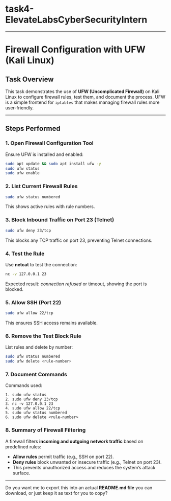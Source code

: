 # task4-ElevateLabsCyberSecurityIntern
---
# Firewall Configuration with UFW (Kali Linux)

## Task Overview

This task demonstrates the use of **UFW (Uncomplicated Firewall)** on Kali Linux to configure firewall rules, test them, and document the process. UFW is a simple frontend for `iptables` that makes managing firewall rules more user-friendly.

---

## Steps Performed

### 1. Open Firewall Configuration Tool

Ensure UFW is installed and enabled:

```bash
sudo apt update && sudo apt install ufw -y
sudo ufw status
sudo ufw enable
```

### 2. List Current Firewall Rules

```bash
sudo ufw status numbered
```

This shows active rules with rule numbers.

### 3. Block Inbound Traffic on Port 23 (Telnet)

```bash
sudo ufw deny 23/tcp
```

This blocks any TCP traffic on port 23, preventing Telnet connections.

### 4. Test the Rule

Use **netcat** to test the connection:

```bash
nc -v 127.0.0.1 23
```

Expected result: *connection refused* or timeout, showing the port is blocked.

### 5. Allow SSH (Port 22)

```bash
sudo ufw allow 22/tcp
```

This ensures SSH access remains available.

### 6. Remove the Test Block Rule

List rules and delete by number:

```bash
sudo ufw status numbered
sudo ufw delete <rule-number>
```

### 7. Document Commands

Commands used:

```text
1. sudo ufw status
2. sudo ufw deny 23/tcp
3. nc -v 127.0.0.1 23
4. sudo ufw allow 22/tcp
5. sudo ufw status numbered
6. sudo ufw delete <rule-number>
```

### 8. Summary of Firewall Filtering

A firewall filters **incoming and outgoing network traffic** based on predefined rules:

* **Allow rules** permit traffic (e.g., SSH on port 22).
* **Deny rules** block unwanted or insecure traffic (e.g., Telnet on port 23).
* This prevents unauthorized access and reduces the system’s attack surface.

---



Do you want me to export this into an actual **README.md file** you can download, or just keep it as text for you to copy?
